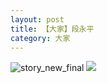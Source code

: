 ```yaml
---
layout: post
title: 【大家】段永平
category: 大家
---
```

![story_new_final](http://s3s4mtyq6.hd-bkt.clouddn.com/img/story_new_final_0322.png)
![](http://s3s5etn4r.hd-bkt.clouddn.com/img/duan-220715-1.jpg)

  




